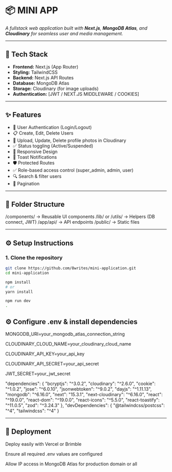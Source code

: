# 📦 MINI APP

_A fullstack web application built with **Next.js**, **MongoDB Atlas**, and **Cloudinary** for seamless user and media management._

---

## 🚀 Tech Stack

- **Frontend:** Next.js (App Router)
- **Styling:** TailwindCSS
- **Backend:** Next.js API Routes
- **Database:** MongoDB Atlas
- **Storage:** Cloudinary (for image uploads)
- **Authentication:** [JWT / NEXT.JS MIDDLEWARE / COOKIES]

---

## ✨ Features

- 🔐 User Authentication (Login/Logout)
- 📋 Create, Edit, Delete Users
- 📸 Upload, Update, Delete profile photos in Cloudinary
- ✅ Status toggling (Active/Suspended)
- 📱 Responsive Design
- 🔔 Toast Notifications
- 🛡️ Protected Routes
- ✅ Role-based access control (super_admin, admin, user)
- 🔍 Search & filter users
- 📄 Pagination


---

## 📁 Folder Structure

/components/ → Reusable UI components
/lib/ or /utils/ → Helpers (DB connect, JWT)
/app/api/ → API endpoints
/public/ → Static files


---

## ⚙️ Setup Instructions

### 1. Clone the repository

```bash
git clone https://github.com/8writes/mini-application.git
cd mini-application

npm install
# or
yarn install

npm run dev
.
```

## ⚙️ Configure .env & install dependencies

MONGODB_URI=your_mongodb_atlas_connection_string

CLOUDINARY_CLOUD_NAME=your_cloudinary_cloud_name

CLOUDINARY_API_KEY=your_api_key

CLOUDINARY_API_SECRET=your_api_secret

JWT_SECRET=your_jwt_secret

  "dependencies": {
    "bcryptjs": "^3.0.2",
    "cloudinary": "^2.6.0",
    "cookie": "^1.0.2",
    "jose": "^6.0.10",
    "jsonwebtoken": "^9.0.2",
    "dayjs": "^1.11.13",
    "mongodb": "^6.16.0",
    "next": "15.3.1",
    "next-cloudinary": "^6.16.0",
    "react": "^19.0.0",
    "react-dom": "^19.0.0",
    "react-icons": "^5.5.0",
    "react-toastify": "^11.0.5",
    "zod": "^3.24.3"
  },
  "devDependencies": {
    "@tailwindcss/postcss": "^4",
    "tailwindcss": "^4"
  }

---

## 🚀 Deployment
Deploy easily with Vercel or Brimble

Ensure all required .env values are configured

Allow IP access in MongoDB Atlas for production domain or all 
